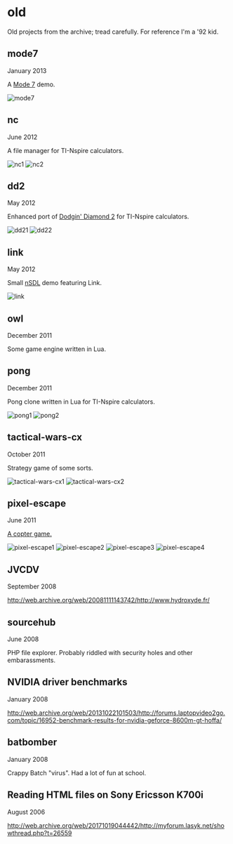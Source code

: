 # old
Old projects from the archive; tread carefully. For reference I'm a '92 kid.

## mode7
January 2013

A [Mode 7](https://en.wikipedia.org/wiki/Mode_7) demo.

![mode7](screenshots/mode7.png?raw=true)

## nc
June 2012

A file manager for TI-Nspire calculators.

![nc1](screenshots/nc1.png?raw=true) ![nc2](screenshots/nc2.png?raw=true)

## dd2
May 2012

Enhanced port of [Dodgin' Diamond 2](https://www.usebox.net/jjm/dd2/) for TI-Nspire calculators. 

![dd21](screenshots/dd21.png?raw=true) ![dd22](screenshots/dd22.png?raw=true)

## link
May 2012

Small [nSDL](https://github.com/hoffa/nSDL) demo featuring Link.

![link](screenshots/link.png?raw=true)

## owl
December 2011

Some game engine written in Lua.

## pong
December 2011

Pong clone written in Lua for TI-Nspire calculators.

![pong1](screenshots/pong1.gif?raw=true) ![pong2](screenshots/pong2.gif?raw=true)

## tactical-wars-cx
October 2011

Strategy game of some sorts.

![tactical-wars-cx1](screenshots/tactical-wars-cx1.gif?raw=true) ![tactical-wars-cx2](screenshots/tactical-wars-cx2.gif?raw=true)

## pixel-escape
June 2011

[A copter game.](http://www.ticalc.org/archives/files/fileinfo/439/43923.html)

![pixel-escape1](screenshots/pixel-escape1.gif?raw=true) ![pixel-escape2](screenshots/pixel-escape2.gif?raw=true) ![pixel-escape3](screenshots/pixel-escape3.gif?raw=true) ![pixel-escape4](screenshots/pixel-escape4.gif?raw=true)

## JVCDV
September 2008

http://web.archive.org/web/20081111143742/http://www.hydroxyde.fr/

## sourcehub
June 2008

PHP file explorer. Probably riddled with security holes and other embarassments.

## NVIDIA driver benchmarks
January 2008

http://web.archive.org/web/20131022101503/http://forums.laptopvideo2go.com/topic/16952-benchmark-results-for-nvidia-geforce-8600m-gt-hoffa/

## batbomber
January 2008

Crappy Batch "virus". Had a lot of fun at school.

## Reading HTML files on Sony Ericsson K700i
August 2006

http://web.archive.org/web/20171019044442/http://myforum.lasyk.net/showthread.php?t=26559
